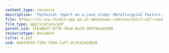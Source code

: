 ```yaml
---
content_type: resource
description: 'Technical report on a case study: Metallurgical Factors.'
file: https://ol-ocw-studio-app-qa.s3.amazonaws.com/courses/3-a27-case-studies-in-forensic-metallurgy-fall-2007/6d641620f33ef3941affdc3cb242db45_4.pdf
file_type: application/pdf
parent_uid: 1fba082f-9776-30ad-8ac0-26970eae4286
resourcetype: Document
title: 4.pdf
uid: 6d641620-f33e-f394-1aff-dc3cb242db45
---
```

